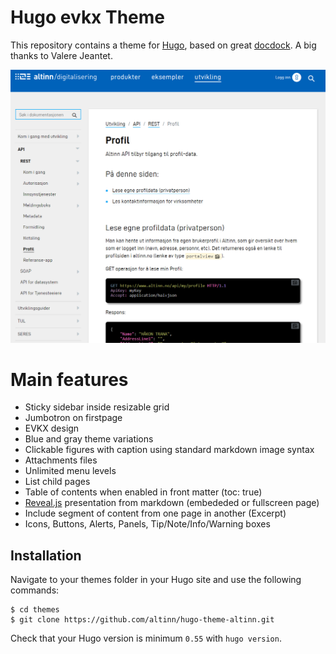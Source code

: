 # Hugo evkx Theme
This repository contains a theme for [Hugo](https://gohugo.io/), based on great [docdock](http://docdock.netlify.com/). A big thanks to Valere Jeantet.

![Example](https://raw.githubusercontent.com/Altinn/hugo-theme-altinn/master/example.png "Example")

# Main features
- Sticky sidebar inside resizable grid
- Jumbotron on firstpage
- EVKX design
- Blue and gray theme variations
- Clickable figures with caption using standard markdown image syntax
- Attachments files
- Unlimited menu levels
- List child pages
- Table of contents when enabled in front matter (toc: true)
- [Reveal.js](https://github.com/hakimel/reveal.js) presentation from markdown (embededed or fullscreen page)
- Include segment of content from one page in another (Excerpt)
- Icons, Buttons, Alerts, Panels, Tip/Note/Info/Warning boxes

## Installation
Navigate to your themes folder in your Hugo site and use the following commands:
```
$ cd themes
$ git clone https://github.com/altinn/hugo-theme-altinn.git
```

Check that your Hugo version is minimum `0.55` with `hugo version`.
